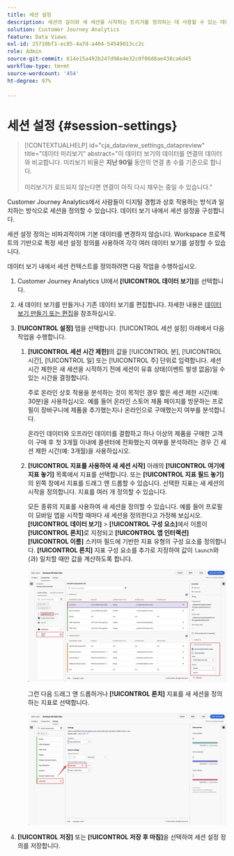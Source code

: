 ```yaml
---
title: 세션 설정
description: 세션의 길이와 새 세션을 시작하는 트리거를 정의하는 데 사용할 수 있는 데이터 보기의 설정
solution: Customer Journey Analytics
feature: Data Views
exl-id: 25710bf1-ec85-4a7d-a404-54549013cc2c
role: Admin
source-git-commit: 614e15a492b247d98e4e32c0f06d8ae438ca6d45
workflow-type: tm+mt
source-wordcount: '454'
ht-degree: 97%

---
```


# 세션 설정 {#session-settings}

<!-- markdownlint-disable MD034 -->

>[!CONTEXTUALHELP]
>id="cja_dataview_settings_datapreview"
>title="데이터 미리보기"
>abstract="이 데이터 보기의 데이터를 연결의 데이터와 비교합니다. 미리보기 비율은 **지난 90일** 동안의 연결 총 수를 기준으로 합니다.<br><br/>미리보기가 로드되지 않는다면 연결이 아직 다시 채우는 중일 수 있습니다."

<!-- markdownlint-enable MD034 -->

<!-- markdownlint-enable MD034 -->


Customer Journey Analytics에서 사람들이 디지털 경험과 상호 작용하는 방식과 일치하는 방식으로 세션을 정의할 수 있습니다. 데이터 보기 내에서 세션 설정을 구성합니다.

세션 설정 정의는 비파괴적이며 기본 데이터를 변경하지 않습니다. Workspace 프로젝트의 기반으로 특정 세션 설정 정의를 사용하여 각각 여러 데이터 보기를 설정할 수 있습니다.

데이터 보기 내에서 세션 컨텍스트를 정의하려면 다음 작업을 수행하십시오.

1. Customer Journey Analytics UI에서 **[!UICONTROL 데이터 보기]**&#x200B;를 선택합니다.

2. 새 데이터 보기를 만들거나 기존 데이터 보기를 편집합니다. 자세한 내용은 [데이터 보기 만들기 또는 편집](create-dataview.md)을 참조하십시오.

3. **[!UICONTROL 설정]** 탭을 선택합니다. [!UICONTROL 세션 설정] 아래에서 다음 작업을 수행합니다.

   1. **[!UICONTROL 세션 시간 제한]**&#x200B;의 값을 [!UICONTROL 분], [!UICONTROL 시간], [!UICONTROL 일] 또는 [!UICONTROL 주] 단위로 입력합니다. 세션 시간 제한은 새 세션을 시작하기 전에 세션이 유휴 상태(이벤트 발생 없음)일 수 있는 시간을 결정합니다.

      주로 온라인 상호 작용을 분석하는 것이 목적인 경우 짧은 세션 제한 시간(예: 30분)을 사용하십시오. 예를 들어 온라인 스토어 제품 페이지를 방문하는 프로필이 장바구니에 제품을 추가했는지나 온라인으로 구매했는지 여부를 분석합니다.

      온라인 데이터와 오프라인 데이터를 결합하고 하나 이상의 제품을 구매한 고객이 구매 후 첫 3개월 이내에 콜센터에 전화했는지 여부를 분석하려는 경우 긴 세션 제한 시간(예: 3개월)을 사용하십시오.


   2. **[!UICONTROL 지표를 사용하여 새 세션 시작]** 아래의 **[!UICONTROL 여기에 지표 놓기]** 목록에서 지표를 선택합니다. 또는 **[!UICONTROL 지표 필드 놓기]**&#x200B;의 왼쪽 창에서 지표를 드래그 앤 드롭할 수 있습니다. 선택한 지표는 새 세션의 시작을 정의합니다. 지표를 여러 개 정의할 수 있습니다.

      모든 종류의 지표를 사용하여 새 세션을 정의할 수 있습니다. 예를 들어 프로필이 모바일 앱을 시작할 때마다 새 세션을 정의한다고 가정해 보십시오. **[!UICONTROL 데이터 보기]** > **[!UICONTROL 구성 요소]**&#x200B;에서 이름이 **[!UICONTROL 론치]**&#x200B;로 지정되고 **[!UICONTROL 앱 인터랙션]** **[!UICONTROL 이름]** 스키마 필드에 기반한 지표 유형의 구성 요소를 정의합니다. **[!UICONTROL 론치]** 지표 구성 요소를 추가로 지정하여 값이 `launch`와(과) 일치할 때만 값을 계산하도록 합니다.

      ![앱 인터랙션 지표 구성 요소 론치](assets/component-launches.png)

      그런 다음 드래그 앤 드롭하거나 **[!UICONTROL 론치]** 지표를 새 세션을 정의하는 지표로 선택합니다.

      ![세션 설정 론치](assets/session-settings-launches-metric.png)



4. **[!UICONTROL 저장]** 또는 **[!UICONTROL 저장 후 마침]**&#x200B;을 선택하여 세션 설정 정의를 저장합니다.
